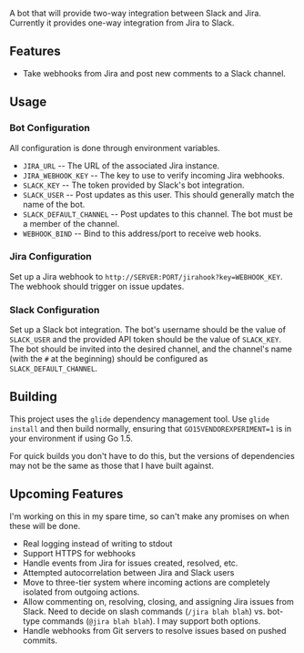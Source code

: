 A bot that will provide two-way integration between Slack and Jira. Currently it provides one-way integration from Jira to Slack.

## Features

* Take webhooks from Jira and post new comments to a Slack channel.

## Usage

### Bot Configuration

All configuration is done through environment variables.

* `JIRA_URL` -- The URL of the associated Jira instance.
* `JIRA_WEBHOOK_KEY` -- The key to use to verify incoming Jira webhooks.
* `SLACK_KEY` -- The token provided by Slack's bot integration.
* `SLACK_USER` -- Post updates as this user. This should generally match the name of the bot.
* `SLACK_DEFAULT_CHANNEL` -- Post updates to this channel. The bot must be a member of the channel.
* `WEBHOOK_BIND` -- Bind to this address/port to receive web hooks.


### Jira Configuration

Set up a Jira webhook to `http://SERVER:PORT/jirahook?key=WEBHOOK_KEY`. The webhook should trigger on issue updates.

### Slack Configuration

Set up a Slack bot integration. The bot's username should be the value of `SLACK_USER` and the provided API token should be the value of `SLACK_KEY`. The bot should be invited into the desired channel, and the
channel's name (with the `#` at the beginning) should be configured as `SLACK_DEFAULT_CHANNEL`.

## Building

This project uses the `glide` dependency management tool. Use `glide install` and then build normally, ensuring that `GO15VENDOREXPERIMENT=1` is in your environment if using Go 1.5.

For quick builds you don't have to do this, but the versions of dependencies may
not be the same as those that I have built against.

## Upcoming Features

I'm working on this in my spare time, so can't make any promises on when these will be done.

* Real logging instead of writing to stdout
* Support HTTPS for webhooks
* Handle events from Jira for issues created, resolved, etc.
* Attempted autocorrelation between Jira and Slack users
* Move to three-tier system where incoming actions are completely isolated from outgoing actions.
* Allow commenting on, resolving, closing, and assigning Jira issues from Slack. Need to decide on slash commands (`/jira blah blah`) vs. bot-type commands (`@jira blah blah`). I may support both options.
* Handle webhooks from Git servers to resolve issues based on pushed commits.
